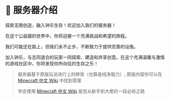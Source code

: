# 📘 服务器介绍

探索无限创造，融入钟乐生存！欢迎加入我们的服务器！

在这个公益服的世界中，你将迎接一个充满挑战和希望的旅程。

我们可能还在路上，但我们永不止步，不断致力于提供完善的设施。

加入钟乐，与志同道合的玩家一同探索、建造和共享创意。在这个充满温暖与激情的游戏社区中，你将发现你所向往的生存之乐！

> 服务器基于原版玩法进行上的修改（也算是纯净服力）, 原版内容你可以在 [Minecraft 中文 Wiki](https://minecraft.fandom.com/zh/wiki/Minecraft\_Wiki) 中找到答案
>
> 学会使用 [Minecraft 中文 Wiki](https://minecraft.fandom.com/zh/wiki/Minecraft\_Wiki) 是您从新手到大佬的一段必经之路
